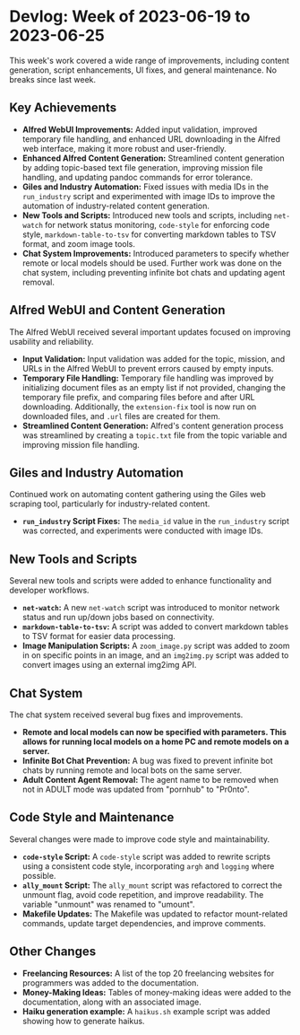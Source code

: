 # Devlog: Week of 2023-06-19 to 2023-06-25

This week's work covered a wide range of improvements, including content generation, script enhancements, UI fixes, and general maintenance. No breaks since last week.

## Key Achievements

*   **Alfred WebUI Improvements:** Added input validation, improved temporary file handling, and enhanced URL downloading in the Alfred web interface, making it more robust and user-friendly.
*   **Enhanced Alfred Content Generation:** Streamlined content generation by adding topic-based text file generation, improving mission file handling, and updating pandoc commands for error tolerance.
*   **Giles and Industry Automation:** Fixed issues with media IDs in the `run_industry` script and experimented with image IDs to improve the automation of industry-related content generation.
*   **New Tools and Scripts:** Introduced new tools and scripts, including `net-watch` for network status monitoring, `code-style` for enforcing code style, `markdown-table-to-tsv` for converting markdown tables to TSV format, and zoom image tools.
*   **Chat System Improvements:** Introduced parameters to specify whether remote or local models should be used. Further work was done on the chat system, including preventing infinite bot chats and updating agent removal.

## Alfred WebUI and Content Generation

The Alfred WebUI received several important updates focused on improving usability and reliability.

*   **Input Validation:** Input validation was added for the topic, mission, and URLs in the Alfred WebUI to prevent errors caused by empty inputs.
*   **Temporary File Handling:** Temporary file handling was improved by initializing document files as an empty list if not provided, changing the temporary file prefix, and comparing files before and after URL downloading. Additionally, the `extension-fix` tool is now run on downloaded files, and `.url` files are created for them.
*   **Streamlined Content Generation:** Alfred's content generation process was streamlined by creating a `topic.txt` file from the topic variable and improving mission file handling.

## Giles and Industry Automation

Continued work on automating content gathering using the Giles web scraping tool, particularly for industry-related content.

*   **`run_industry` Script Fixes:** The `media_id` value in the `run_industry` script was corrected, and experiments were conducted with image IDs.

## New Tools and Scripts

Several new tools and scripts were added to enhance functionality and developer workflows.

*   **`net-watch`:** A new `net-watch` script was introduced to monitor network status and run up/down jobs based on connectivity.
*   **`markdown-table-to-tsv`:** A script was added to convert markdown tables to TSV format for easier data processing.
*   **Image Manipulation Scripts:** A `zoom_image.py` script was added to zoom in on specific points in an image, and an `img2img.py` script was added to convert images using an external img2img API.

## Chat System

The chat system received several bug fixes and improvements.

*   **Remote and local models can now be specified with parameters. This allows for running local models on a home PC and remote models on a server.**
*   **Infinite Bot Chat Prevention:** A bug was fixed to prevent infinite bot chats by running remote and local bots on the same server.
*   **Adult Content Agent Removal:** The agent name to be removed when not in ADULT mode was updated from "pornhub" to "Pr0nto".

## Code Style and Maintenance

Several changes were made to improve code style and maintainability.

*   **`code-style` Script:** A `code-style` script was added to rewrite scripts using a consistent code style, incorporating `argh` and `logging` where possible.
*   **`ally_mount` Script:** The `ally_mount` script was refactored to correct the unmount flag, avoid code repetition, and improve readability. The variable "unmount" was renamed to "umount".
*   **Makefile Updates:** The Makefile was updated to refactor mount-related commands, update target dependencies, and improve comments.

## Other Changes

*   **Freelancing Resources:** A list of the top 20 freelancing websites for programmers was added to the documentation.
*   **Money-Making Ideas:** Tables of money-making ideas were added to the documentation, along with an associated image.
*   **Haiku generation example:** A `haikus.sh` example script was added showing how to generate haikus.

